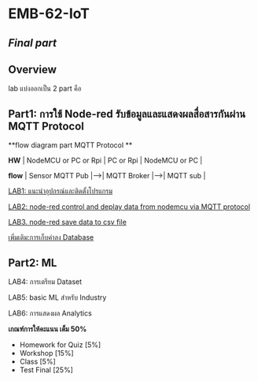 # **EMB-62-IoT**

## ***Final part***

## Overview

lab แบ่งออกเป็น 2 part คือ 

## **Part1: การใช้ Node-red รับข้อมูลและแสดงผลสื่อสารกันผ่าน MQTT Protocol**

**flow diagram part MQTT Protocol **

**HW**    |  NodeMCU or PC or Rpi    |   PC or Rpi        |   NodeMCU or PC |

**flow**  |     Sensor MQTT Pub    |-->|  MQTT Broker   |-->|   MQTT sub    |


[LAB1: แนะนำอุปกรณ์และติดตั้งโปรแกรม](https://github.com/Advance-Innovation-Centre-AIC/EE_Curriculum/tree/main/term2_65_EMB62_IoT/LAB01)

[LAB2: node-red control and deplay data from nodemcu via MQTT protocol](https://github.com/Advance-Innovation-Centre-AIC/EE_Curriculum/tree/main/term2_65_EMB62_IoT/LAB02)

[LAB3. node-red save data to csv file](https://github.com/Advance-Innovation-Centre-AIC/EE_Curriculum/tree/main/term2_65_EMB62_IoT/LAB03)

[เพิ่มเติม:การเก็บค่าลง Database](https://github.com/Advance-Innovation-Centre-AIC/EE_Curriculum/tree/main/term2_65_EMB62_IoT/LAB04)


## **Part2: ML**

LAB4: การเตรียม Dataset
  
LAB5: basic ML สำหรับ Industry
    
LAB6: การแสดงผล Analytics


**เกณฑ์การให้คะแนน เต็ม 50%**

- Homework for Quiz [5%]
- Workshop [15%]
- Class [5%]
- Test Final [25%]

